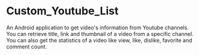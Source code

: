 # Custom_Youtube_List
An Android application to get video's information from Youtube channels.
You can retrieve title, link and thumbnail of a video from a specific channel. 
You can also get the statistics of a video like view, like, dislike, favorite and comment count. 
